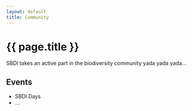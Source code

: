 ```yaml
---
layout: default
title: Community
---
```

# {{ page.title }}

SBDI takes an active part in the biodiversity community yada yada yada...

## Events
- SBDI Days
- ...